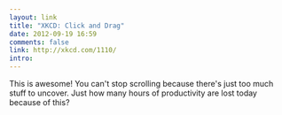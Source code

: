 ```yaml
---
layout: link
title: "XKCD: Click and Drag"
date: 2012-09-19 16:59
comments: false 
link: http://xkcd.com/1110/
intro: 
---
```


This is awesome! You can't stop scrolling because there's just too much stuff to uncover. Just how many hours of productivity are lost today because of this?
